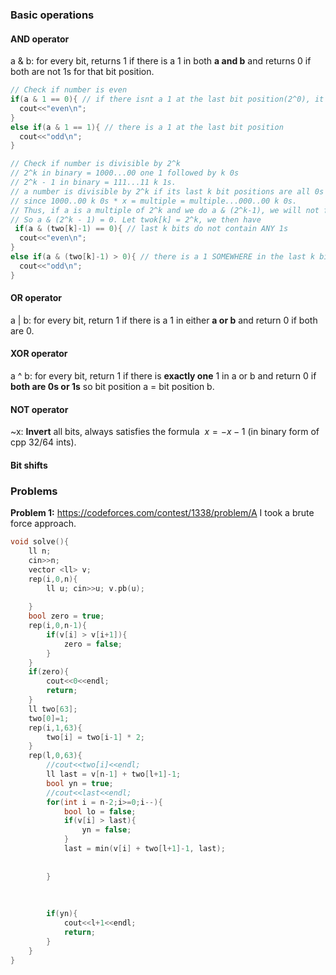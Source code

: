 ### Basic operations
#### AND operator
a & b: for every bit, returns 1 if there is a 1 in both **a and b** and returns 0 if both are not 1s for that bit position.
```cpp
// Check if number is even
if(a & 1 == 0){ // if there isnt a 1 at the last bit position(2^0), it must be even.
  cout<<"even\n";
}
else if(a & 1 == 1){ // there is a 1 at the last bit position
  cout<<"odd\n";
}

// Check if number is divisible by 2^k
// 2^k in binary = 1000...00 one 1 followed by k 0s
// 2^k - 1 in binary = 111...11 k 1s.
// a number is divisible by 2^k if its last k bit positions are all 0s
// since 1000..00 k 0s * x = multiple = multiple...000..00 k 0s.
// Thus, if a is a multiple of 2^k and we do a & (2^k-1), we will not find any 1s in the last k bits.
// So a & (2^k - 1) = 0. Let twok[k] = 2^k, we then have
 if(a & (two[k]-1) == 0){ // last k bits do not contain ANY 1s
  cout<<"even\n";
}
else if(a & (two[k]-1) > 0){ // there is a 1 SOMEWHERE in the last k bits
  cout<<"odd\n";
}
```
#### OR operator
a | b: for every bit, return 1 if there is a 1 in either **a or b** and return 0 if both are 0.

#### XOR operator
a ^ b: for every bit, return 1 if there is **exactly one** 1 in a or b and return 0 if **both are 0s or 1s**
so bit position a = bit position b. 

#### NOT operator
~x: **Invert** all bits, always satisfies the formula $~x = -x-1$ (in binary form of cpp 32/64 ints).

#### Bit shifts


### Problems
**Problem 1:** https://codeforces.com/contest/1338/problem/A
I took a brute force approach.
```cpp
void solve(){
    ll n;
    cin>>n;
    vector <ll> v;
    rep(i,0,n){
        ll u; cin>>u; v.pb(u);
        
    }
    bool zero = true;
    rep(i,0,n-1){
        if(v[i] > v[i+1]){
            zero = false;
        }
    }
    if(zero){
        cout<<0<<endl;
        return;
    }
    ll two[63];
    two[0]=1;
    rep(i,1,63){
        two[i] = two[i-1] * 2;
    }
    rep(l,0,63){
        //cout<<two[i]<<endl;
        ll last = v[n-1] + two[l+1]-1;
        bool yn = true;
        //cout<<last<<endl;
        for(int i = n-2;i>=0;i--){
            bool lo = false;
            if(v[i] > last){
                yn = false;
            }
            last = min(v[i] + two[l+1]-1, last);
            
            
        }
       
        
        
        if(yn){
            cout<<l+1<<endl;
            return;
        }
    }
}
```

